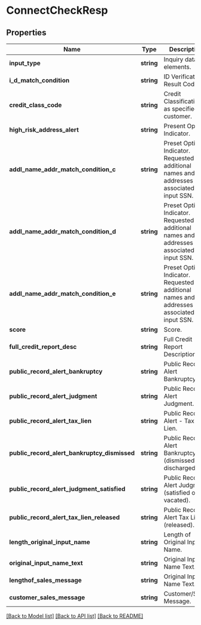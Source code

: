 # ConnectCheckResp

## Properties
Name | Type | Description | Notes
------------ | ------------- | ------------- | -------------
**input_type** | **string** | Inquiry data elements. | [optional] 
**i_d_match_condition** | **string** | ID Verification Result Code. | [optional] 
**credit_class_code** | **string** | Credit Classification as specified by customer. | [optional] 
**high_risk_address_alert** | **string** | Present Option Indicator. | [optional] 
**addl_name_addr_match_condition_c** | **string** | Preset Option Indicator. Requested for additional names and addresses associated with input SSN. | [optional] 
**addl_name_addr_match_condition_d** | **string** | Preset Option Indicator. Requested for additional names and addresses associated with input SSN. | [optional] 
**addl_name_addr_match_condition_e** | **string** | Preset Option Indicator. Requested for additional names and addresses associated with input SSN. | [optional] 
**score** | **string** | Score. | [optional] 
**full_credit_report_desc** | **string** | Full Credit Report Description. | [optional] 
**public_record_alert_bankruptcy** | **string** | Public Record Alert  Bankruptcy. | [optional] 
**public_record_alert_judgment** | **string** | Public Record Alert  Judgment. | [optional] 
**public_record_alert_tax_lien** | **string** | Public Record Alert - Tax Lien. | [optional] 
**public_record_alert_bankruptcy_dismissed** | **string** | Public Record Alert  Bankruptcy (dismissed or discharged). | [optional] 
**public_record_alert_judgment_satisfied** | **string** | Public Record Alert  Judgment (satisfied or vacated). | [optional] 
**public_record_alert_tax_lien_released** | **string** | Public Record Alert  Tax Lien (released). | [optional] 
**length_original_input_name** | **string** | Length of Original Input Name. | [optional] 
**original_input_name_text** | **string** | Original Input Name Text. | [optional] 
**lengthof_sales_message** | **string** | Original Input Name Text. | [optional] 
**customer_sales_message** | **string** | Customer/Sales Message. | [optional] 

[[Back to Model list]](../README.md#documentation-for-models) [[Back to API list]](../README.md#documentation-for-api-endpoints) [[Back to README]](../README.md)


